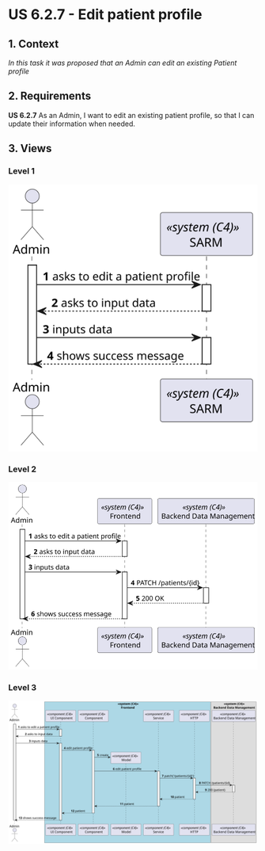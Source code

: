 # US 6.2.7 - Edit patient profile

## 1. Context

*In this task it was proposed that an Admin can edit an existing Patient profile*

## 2. Requirements

**US 6.2.7** As an Admin, I want to edit an existing patient profile, so that I can update their
information when needed.

## 3. Views

### Level 1

![Process view level 1](views/level1/process-view.svg "A process view level 1")

### Level 2

![Process view level 2](views/level2/process-view.svg "A process view level 2")

### Level 3

![Process view level 3](views/level3/process-view.svg "A process view level 3")
